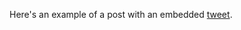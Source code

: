Here's an example of a post with an embedded <a href="https://twitter.com/OriginalYoni/status/1208533524086710272">tweet</a>.
